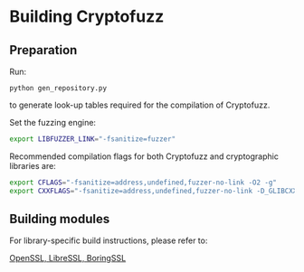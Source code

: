 # Building Cryptofuzz

## Preparation

Run:

```python gen_repository.py```

to generate look-up tables required for the compilation of Cryptofuzz.

Set the fuzzing engine:

```sh
export LIBFUZZER_LINK="-fsanitize=fuzzer"
```

Recommended compilation flags for both Cryptofuzz and cryptographic libraries are:

```sh
export CFLAGS="-fsanitize=address,undefined,fuzzer-no-link -O2 -g"
export CXXFLAGS="-fsanitize=address,undefined,fuzzer-no-link -D_GLIBCXX_DEBUG -O2 -g"
```

## Building modules

For library-specific build instructions, please refer to:

[OpenSSL, LibreSSL, BoringSSL](openssl.md)
